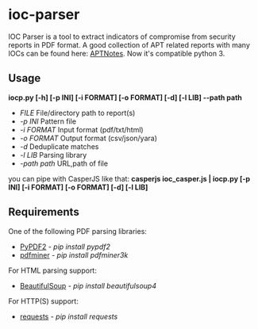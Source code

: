 # ioc-parser
IOC Parser is a tool to extract indicators of compromise from security reports in PDF format. A good collection of APT related reports with many IOCs can be found here: [APTNotes](https://github.com/kbandla/APTnotes).
Now it's compatible python 3.
## Usage
**iocp.py [-h] [-p INI] [-i FORMAT] [-o FORMAT] [-d] [-l LIB] --path path**
* *FILE* File/directory path to report(s)
* *-p INI* Pattern file
* *-i FORMAT* Input format (pdf/txt/html)
* *-o FORMAT* Output format (csv/json/yara)
* *-d* Deduplicate matches
* *-l LIB* Parsing library
* *-path path* URL,path of file

you can pipe with CasperJS like that:
**casperjs ioc_casper.js <url> | iocp.py [-p INI] [-i FORMAT] [-o FORMAT] [-d] [-l LIB]**
## Requirements
One of the following PDF parsing libraries:
* [PyPDF2](https://github.com/mstamy2/PyPDF2) - *pip install pypdf2*
* [pdfminer](https://github.com/euske/pdfminer3k) - *pip install pdfminer3k*

For HTML parsing support:
* [BeautifulSoup](http://www.crummy.com/software/BeautifulSoup/) - *pip install beautifulsoup4*

For HTTP(S) support:
* [requests](http://docs.python-requests.org/en/latest/) - *pip install requests*

